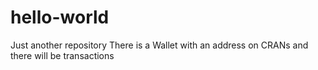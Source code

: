 # hello-world
Just another repository
There is a Wallet with an address on CRANs and there will be transactions

